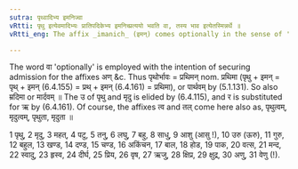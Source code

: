 ```yaml
---
sutra: पृथ्वादिभ्य इमनिज्वा
vRtti: पृथु इत्येवमादिभ्यः प्रातिपदिकेभ्य इमनिच्प्रत्ययो भवति वा, तस्य भाव इत्येतस्मिन्नर्थे ॥
vRtti_eng: The affix _imanich_ (इमन्) comes optionally in the sense of 'nature thereof', after the words _prithu_ &c.

---
```

The word वा 'optionally' is employed with the intention of securing admission for the affixes अण् &c. Thus पृथोर्भावः = प्रथिमन् nom. प्रथिमा (पृथु + इमन् = पृथ् + इमन् (6.4.155) = प्रथ् + इमन् (6.4.161) = प्रथिमा), or पार्थवम् by (5.1.131). So also म्रदिमा or मार्दवम् ॥ The उ of पृथु and मृदु is elided by (6.4.115), and र is substituted for ऋ by (6.4.161). Of course, the affixes त्व and तल् come here also as, पृथुत्वम्, मृदुत्वम्, पृथुता, मृदुता ॥

1 पृथु, 2 मृदु, 3 महत्, 4 पटु, 5 तनु, 6 लघु, 7 बहु, 8 साधु, 9 आशु (आसु !), 10 उरु (ऊरु), 11 गुरु, 12 बहुल, 13 खण्ड, 14 दण्ड, 15 चण्ड, 16 अकिंचन, 17 बाल, 18 होड, 19 पाक, 20 वत्स, 21 मन्द, 22 स्वादु, 23 हृस्व, 24 दीर्घ, 25 प्रिय, 26 वृष, 27 ऋजु, 28 क्षिप्र, 29 क्षुद्र, 30 अणु, 31 वेणु (!).